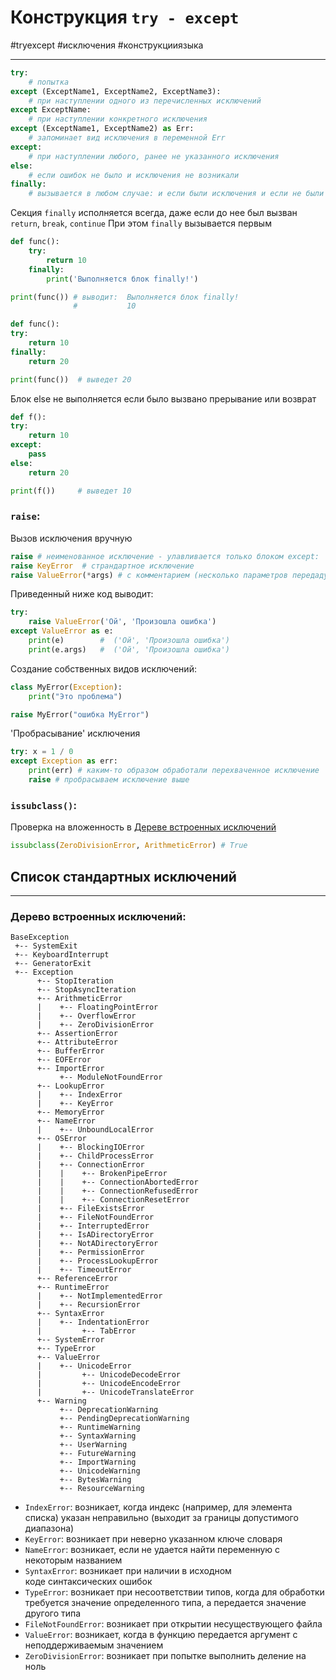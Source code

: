 # Конструкция `try - except`
#tryexcept #исключения #конструкцииязыка
***
```python
try:
	# попытка
except (ExceptName1, ExceptName2, ExceptName3):
	# при наступлении одного из перечисленных исключений
except ExceptName:
	# при наступлении конкретного исключения
except (ExceptName1, ExceptName2) as Err:
	# запоминает вид исключения в переменной Err
except:
	# при наступлении любого, ранее не указанного исключения
else:
	# если ошибок не было и исключения не возникали
finally:
	# вызывается в любом случае: и если были исключения и если не были
```

Секция `finally` исполняется всегда, даже если до нее был вызван `return`, `break`, `continue` При этом `finally` вызывается первым
```python
def func():
    try:
        return 10
    finally:
        print('Выполняется блок finally!')

print(func()) # выводит:  Выполняется блок finally!
              #           10

def func(): 
try: 
	return 10 
finally: 
	return 20 

print(func())  # выведет 20
```

Блок else не выполняется если было вызвано прерывание или возврат
```python
def f(): 
try: 
	return 10 
except: 
	pass 
else: 
	return 20 

print(f())     # выведет 10
```

### `raise`:
Вызов исключения вручную
```python
raise # неименованное исключение - улавливается только блоком except:
raise KeyError  # страндартное исключение
raise ValueError(*args) # с комментарием (несколько параметров передадутся в виде кортежа, один - сам по себе)
```
Приведенный ниже код выводит:
```python
try:
    raise ValueError('Ой', 'Произошла ошибка')
except ValueError as e:
    print(e)        #  ('Ой', 'Произошла ошибка')
    print(e.args)   #  ('Ой', 'Произошла ошибка')
```

Создание собственных видов исключений:
```python
class MyError(Exception): 
	print("Это проблема") 

raise MyError("ошибка MyError")
```
'Пробрасывание' исключения
```python
try: х = 1 / 0 
except Exception as err: 
	print(err) # каким-то образом обработали перехваченное исключение 
	raise # пробрасываем исключение выше
```


### `issubclass()`:
Проверка на вложенность в [Деревe встроенных исключений](#Дерево%20встроенных%20исключений)
```python
issubclass(ZeroDivisionError, ArithmeticError) # True
```

## Список стандартных исключений
***
### **Дерево встроенных исключений**:

```no-highlight
BaseException
 +-- SystemExit
 +-- KeyboardInterrupt
 +-- GeneratorExit
 +-- Exception
      +-- StopIteration
      +-- StopAsyncIteration
      +-- ArithmeticError
      |    +-- FloatingPointError
      |    +-- OverflowError
      |    +-- ZeroDivisionError
      +-- AssertionError
      +-- AttributeError
      +-- BufferError
      +-- EOFError
      +-- ImportError
           +-- ModuleNotFoundError
      +-- LookupError
      |    +-- IndexError
      |    +-- KeyError
      +-- MemoryError
      +-- NameError
      |    +-- UnboundLocalError
      +-- OSError
      |    +-- BlockingIOError
      |    +-- ChildProcessError
      |    +-- ConnectionError
      |    |    +-- BrokenPipeError
      |    |    +-- ConnectionAbortedError
      |    |    +-- ConnectionRefusedError
      |    |    +-- ConnectionResetError
      |    +-- FileExistsError
      |    +-- FileNotFoundError
      |    +-- InterruptedError
      |    +-- IsADirectoryError
      |    +-- NotADirectoryError
      |    +-- PermissionError
      |    +-- ProcessLookupError
      |    +-- TimeoutError
      +-- ReferenceError
      +-- RuntimeError
      |    +-- NotImplementedError
      |    +-- RecursionError
      +-- SyntaxError
      |    +-- IndentationError
      |         +-- TabError
      +-- SystemError
      +-- TypeError
      +-- ValueError
      |    +-- UnicodeError
      |         +-- UnicodeDecodeError
      |         +-- UnicodeEncodeError
      |         +-- UnicodeTranslateError
      +-- Warning
           +-- DeprecationWarning
           +-- PendingDeprecationWarning
           +-- RuntimeWarning
           +-- SyntaxWarning
           +-- UserWarning
           +-- FutureWarning
           +-- ImportWarning
           +-- UnicodeWarning
           +-- BytesWarning
           +-- ResourceWarning
```

-   `IndexError`: возникает, когда индекс (например, для элемента списка) указан неправильно (выходит за границы допустимого диапазона)
-   `KeyError`: возникает при неверно указанном ключе словаря
-   `NameError`: возникает, если не удается найти переменную с некоторым названием
-   `SyntaxError`: возникает при наличии в исходном коде синтаксических ошибок
-   `TypeError`: возникает при несоответствии типов, когда для обработки требуется значение определенного типа, а передается значение другого типа
-   `FileNotFoundError`: возникает при открытии несуществующего файла
-   `ValueError`: возникает, когда в функцию передается аргумент с неподдерживаемым значением
-   `ZeroDivisionError`: возникает при попытке выполнить деление на ноль